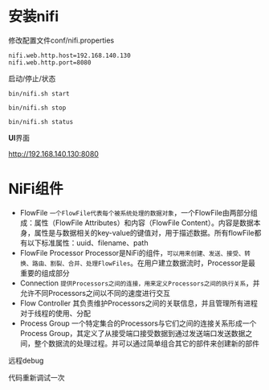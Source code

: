 

# 安装nifi

修改配置文件conf/nifi.properties 

```
nifi.web.http.host=192.168.140.130
nifi.web.http.port=8080
```

启动/停止/状态

```
bin/nifi.sh start

bin/nifi.sh stop

bin/nifi.sh status
```

**UI**界面

http://192.168.140.130:8080

# NiFi组件

- FlowFile 
  `一个FlowFile代表每个被系统处理的数据对象`，一个FlowFile由两部分组成：属性（FlowFile Attributes）和内容（FlowFile Content）。内容是数据本身，属性是与数据相关的key-value的键值对，用于描述数据。所有flowFile都有以下标准属性：uuid、filename、path
- FlowFile Processor 
  Processor是NiFi的组件，`可以用来创建、发送、接受、转换、路由、割裂、合并、处理FlowFiles`。在用户建立数据流时，Processor是最重要的组成部分
- Connection 
  `提供Processors之间的连接，用来定义Processors之间的执行关系`，并允许不同Processors之间以不同的速度进行交互
- Flow Controller 
  其负责维护Processors之间的关联信息，并且管理所有进程对于线程的使用、分配
- Process Group 
  一个特定集合的Processors与它们之间的连接关系形成一个Process Group，其定义了从接受端口接受数据到通过发送端口发送数据之间，整个数据流的处理过程。并可以通过简单组合其它的部件来创建新的部件

远程debug

代码重新调试一次 